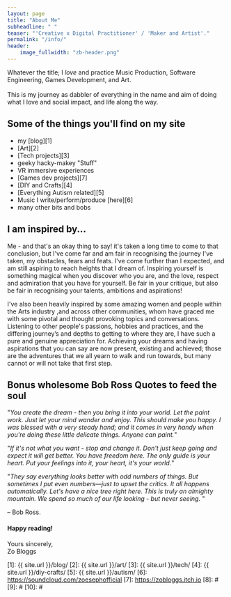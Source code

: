 ```yaml
---
layout: page
title: "About Me"
subheadline: " "
teaser: "'Creative x Digital Practitioner' / 'Maker and Artist'."
permalink: "/info/"
header:
    image_fullwidth: "zb-header.png"
---
```

Whatever the title; I *love* and practice Music Production, Software Engineering, Games Development, and Art. <br/><br/>This is my journey as dabbler of everything in the name and aim of doing what I love and social impact, and life along the way.


## Some of the things you'll find on my site

* my [blog][1]
* [Art][2]
* [Tech projects][3]
* geeky hacky-makey "Stuff"
* VR immersive experiences
* [Games dev projects][7]
* [DIY and Crafts][4]
* [Everything Autism related][5]
* Music I write/perform/produce [here][6]
* many other bits and bobs



## I am inspired by...

Me - and that's an okay thing to say! it's taken a long time to come to that conclusion, but I've come far and am fair in recognising the journey I've taken, my obstacles, fears and feats. I've come further than I expected, and am still aspiring to reach heights that I dream of. Inspiring yourself is something magical when you discover who you are, and the love, respect and admiration that you have for yourself. Be fair in your critique, but also be fair in recognising your talents, ambitions and aspirations!

I've also been heavily inspired by some amazing women and people within the Arts industry ,and across other communities, whom have graced me with some pivotal and thought provoking topics and conversations. Listening to other people's passions, hobbies and practices, and the differing journey’s and depths to getting to where they are, I have such a pure and genuine appreciation for. Achieving your dreams and having aspirations that you can say are now present, existing and achieved;  those are the adventures that we all yearn to walk and run towards, but many cannot or will not take that first step. 



## Bonus wholesome Bob Ross Quotes to feed the soul

"*You create the dream - then you bring it into your world. Let the paint work. Just let your mind wander and enjoy. This should make you happy. I was blessed with a very steady hand; and it comes in very handy when you're doing these little delicate things. Anyone can paint.*" 

"*If it's not what you want - stop and change it. Don't just keep going and expect it will get better. You have freedom here. The only guide is your heart. Put your feelings into it, your heart, it's your world.*" 

"*They say everything looks better with odd numbers of things. But sometimes I put even numbers—just to upset the critics. It all happens automatically. Let's have a nice tree right here. This is truly an almighty mountain. We spend so much of our life looking - but never seeing.* "

– Bob Ross.




#### Happy reading!

Yours sincerely, <br/>
Zo Bloggs


 [1]: {{ site.url }}/blog/
 [2]: {{ site.url }}/art/
 [3]: {{ site.url }}/tech/
 [4]: {{ site.url }}/diy-crafts/
 [5]: {{ site.url }}/autism/
 [6]: https://soundcloud.com/zoesephofficial
 [7]: https://zobloggs.itch.io
 [8]: #
 [9]: #
 [10]: #
